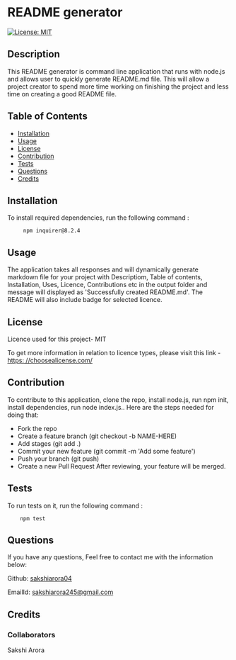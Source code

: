 # README generator
  [![License: MIT](https://img.shields.io/badge/License-MIT-yellow.svg)](https://opensource.org/license/mit/)
  ## Description
  
  This README generator is command line application that runs with node.js and allows user to quickly generate README.md file. This will allow a project creator to spend more time working on finishing the project and less time on creating a good README file.
  
  ## Table of Contents
  
  - [Installation](#installation)
  - [Usage](#usage)
  - [License](#license)
  - [Contribution](#contribution)
  - [Tests](#tests)
  - [Questions](questions)
  - [Credits](#credits)
  
  ## Installation
  
  To install required dependencies, run the following command :
  
         npm inquirer@8.2.4
    
  ## Usage
  
  The application takes all responses and will dynamically generate markdown file for your project with Descriptiom, Table of contents, Installation, Uses, Licence, Contributions etc in the output folder and message will displayed as 'Successfully created README.md'. The README will also include badge for selected licence.   
  
  ## License

  Licence used for this project- MIT

  To get more information in relation to licence types, please visit this link - [https: //choosealicense.com/](https://choosealicense.com/)
  
  ## Contribution

  To contribute to this application,   clone the repo, install node.js, run npm init, install dependencies, run node index.js..
  Here are the steps needed for doing that:
  - Fork the repo
  - Create a feature branch (git checkout -b NAME-HERE)
  - Add stages (git add .)
  - Commit your new feature (git commit -m 'Add some feature')
  - Push your branch (git push)
  - Create a new Pull Request
  After reviewing, your feature will be merged.

  ## Tests

  To run tests on it, run the following command :
  
        npm test
  
  ## Questions
  If you have any questions, Feel free to contact me with  the information below:

  Github: [sakshiarora04](https://github.com/sakshiarora04)

  EmailId: sakshiarora245@gmail.com
  
  ## Credits
  
  ### Collaborators
  Sakshi Arora


